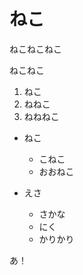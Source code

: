ねこ
===========

ねこねこねこ

ねこねこ

1. ねこ
1. ねねこ
1. ねねねこ

- ねこ
	- こねこ
	- おおねこ

- えさ
	- さかな
	- にく
	- かりかり

あ！
